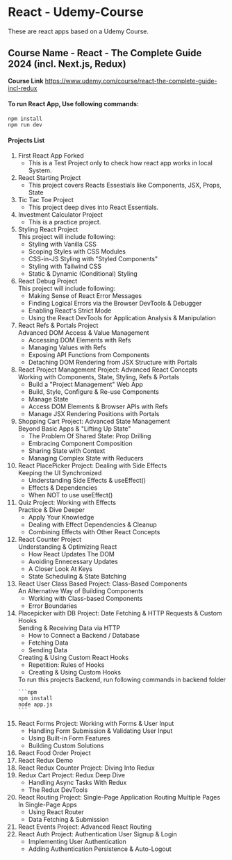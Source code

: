 # React - Udemy-Course
These are react apps based on a Udemy Course.

<h2>Course Name - React - The Complete Guide 2024 (incl. Next.js, Redux)</h2>

<b>Course Link</b>
https://www.udemy.com/course/react-the-complete-guide-incl-redux

<p>
<h4>To run React App, Use following commands:</h4>
<p>

```npm
npm install
npm run dev
```

</p>
</P>

<h4>Projects List</h4>
<ol>
  <li>First React App Forked
    <ul>
      <li>This is a Test Project only to check how react app works in local System.</li>
    </ul>
  </li>
  <li>React Starting Project
    <ul>
      <li>This project covers Reacts Essestials like Components, JSX, Props, State</li>
    </ul>
  </li>
  <li>Tic Tac Toe Project
    <ul>
      <li>This project deep dives into React Essentials.</li>
    </ul>
  </li>
  <li>Investment Calculator Project
    <ul>
      <li>This is a practice project.</li>
    </ul>
  </li>
  <li>Styling React Project <br>
  This project will include following:
    <ul>
      <li>Styling with Vanilla CSS</li>
      <li>Scoping Styles with CSS Modules</li>
      <li>CSS-in-JS Styling with "Styled Components"</li>
      <li>Styling with Tailwind CSS</li>
      <li>Static & Dynamic (Conditional) Styling</li>
    </ul>
  </li>
  <li>React Debug Project <br>
  This project will include following:
    <ul>
      <li>Making Sense of React Error Messages</li>
      <li>Finding Logical Errors via the Browser DevTools & Debugger</li>
      <li>Enabling React's Strict Mode</li>
      <li>Using the React DevTools for Application Analysis & Manipulation</li>
    </ul>
  </li>
  <li>React Refs & Portals Project <br>
  Advanced DOM Access & Value Management
    <ul>
      <li>Accessing DOM Elements with Refs</li>
      <li>Managing Values with Refs</li>
      <li>Exposing API Functions from Components</li>
      <li>Detaching DOM Rendering from JSX Structure with Portals</li>
    </ul>
  </li>
  <li>React Project Management Project: Advanced React Concepts<br>
  Working with Components, State, Styling, Refs & Portals
    <ul>
      <li>Build a "Project Management" Web App</li>
      <li>Build, Style, Configure & Re-use Components</li>
      <li>Manage State</li>
      <li>Access DOM Elements & Browser APIs with Refs</li>
      <li>Manage JSX Rendering Positions with Portals</li>
    </ul>
  </li>
  <li>Shopping Cart Project: Advanced State Management<br>
  Beyond Basic Apps & "Lifting Up State"
    <ul>
      <li>The Problem Of Shared State: Prop Drilling
      <li>Embracing Component Composition</li>
      <li>Sharing State with Context</li>
      <li>Managing Complex State with Reducers</li>
    </ul>
  </li>
  <li>React PlacePicker Project: Dealing with Side Effects<br>
  Keeping the UI Synchronized
    <ul>
      <li>Understanding Side Effects & useEffect()</li>
      <li>Effects & Dependencies</li>
      <li>When NOT to use useEffect()</li>
    </ul>
  </li>
  <li>Quiz Project: Working with Effects<br>
  Practice & Dive Deeper
    <ul>
      <li>Apply Your Knowledge</li>
      <li>Dealing with Effect Dependencies & Cleanup</li>
      <li>Combining Effects with Other React Concepts</li>
    </ul>
  </li>
  <li>React Counter Project<br>
  Understanding & Optimizing React
    <ul>
      <li>How React Updates The DOM</li>
      <li>Avoiding Ennecessary Updates</li>
      <li>A Closer Look At Keys</li>
      <li>State Scheduling & State Batching</li>
    </ul>
  </li>
  <li>React User Class Based Project: Class-Based Components<br>
  An Alternative Way of Building Components
    <ul>
      <li>Working with Class-based Components</li>
      <li>Error Boundaries</li>
    </ul>
  </li>
  <li>Placepicker with DB Project: Date Fetching & HTTP Requests & Custom Hooks<br>
  Sending & Receiving Data via HTTP
    <ul>
      <li>How to Connect a Backend / Database</li>
      <li>Fetching Data</li>
      <li>Sending Data</li>
    </ul>
  Creating & Using Custom React Hooks
    <ul>
      <li>Repetition: Rules of Hooks</li>
      <li>Creating & Using Custom Hooks</li>
    </ul>
    To run this projects Backend, run following commands in backend folder 
    
    ```npm
    npm install
    node app.js
    ```
    
  </li>
  <li>React Forms Project: Working with Forms & User Input
    <ul>
      <li>Handling Form Submission & Validating User Input</li>
      <li>Using Built-in Form Features</li>
      <li>Building Custom Solutions</li>
    </ul>
  </li>
  <li>React Food Order Project
  </li>
  <li>React Redux Demo
  </li>
  <li>React Redux Counter Project: Diving Into Redux
  </li>
  <li>Redux Cart Project: Redux Deep Dive
    <ul>
      <li>Handling Async Tasks With Redux</li>
      <li>The Redux DevTools</li>
    </ul>
  </li>
  <li>React Routing Project: Single-Page Application Routing
  Multiple Pages In Single-Page Apps
    <ul>
      <li>Using React Router</li>
      <li>Data Fetching & Submission</li>
    </ul>
  </li>
  <li>React Events Project: Advanced React Routing
  </li>
  <li>React Auth Project: Authentication
  User Signup & Login
    <ul>
      <li>Implementing User Authentication</li>
      <li>Adding Authentication Persistence & Auto-Logout</li>
    </ul>
  </li>
</ol>
